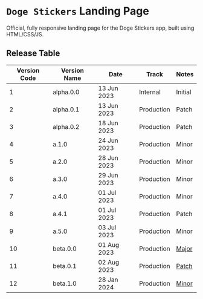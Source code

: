 # `Doge Stickers` Landing Page

Official, fully responsive landing page for the Doge Stickers app, built using HTML/CSS/JS.


## Release Table
| Version Code | Version Name | Date | Track | Notes |
| ------- | --------- | ---------- | ------- | ----- |
| 1 | alpha.0.0 | 13 Jun 2023 | Internal | Initial |
| 2 | alpha.0.1 | 13 Jun 2023 | Production | Patch |
| 3 | alpha.0.2 | 18 Jun 2023 | Production | Patch |
| 4 | a.1.0 | 24 Jun 2023 | Production | Minor |
| 5 | a.2.0 | 28 Jun 2023 | Production | Minor |
| 6 | a.3.0 | 29 Jun 2023 | Production | Minor |
| 7 | a.4.0 | 01 Jul 2023 | Production | Minor |
| 8 | a.4.1 | 01 Jul 2023 | Production | Patch |
| 9 | a.5.0 | 03 Jul 2023 | Production | Minor |
| 10 | beta.0.0 | 01 Aug 2023 | Production | [Major](#beta00) |
| 11 | beta.0.1 | 02 Aug 2023 | Production | [Patch](#beta01) |
| 12 | beta.1.0 | 28 Jan 2024 | Production | [Minor](#beta10) |

